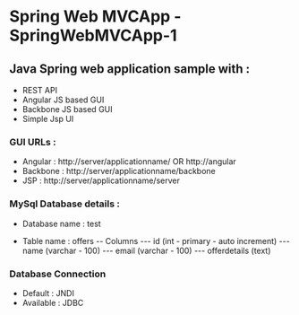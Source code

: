 # Spring Web MVCApp - SpringWebMVCApp-1
## Java Spring web application sample with :
* REST API
* Angular JS based GUI
* Backbone JS based GUI
* Simple Jsp UI
 
### GUI URLs :
* Angular : http://server/applicationname/ OR http:<server>/<applicationname>/angular
* Backbone : http://server/applicationname/backbone
* JSP : http://server/applicationname/server 

### MySql Database details :
* Database name : test
- Table name : offers
-- Columns
--- id (int - primary - auto increment)
--- name (varchar - 100)
--- email (varchar - 100)
--- offerdetails (text)

### Database Connection
* Default : JNDI
* Available : JDBC
